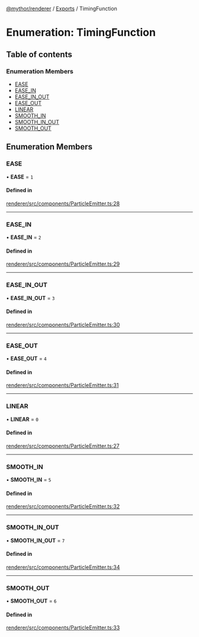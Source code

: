 [@mythor/renderer](../README.md) / [Exports](../modules.md) / TimingFunction

# Enumeration: TimingFunction

## Table of contents

### Enumeration Members

- [EASE](TimingFunction.md#ease)
- [EASE\_IN](TimingFunction.md#ease_in)
- [EASE\_IN\_OUT](TimingFunction.md#ease_in_out)
- [EASE\_OUT](TimingFunction.md#ease_out)
- [LINEAR](TimingFunction.md#linear)
- [SMOOTH\_IN](TimingFunction.md#smooth_in)
- [SMOOTH\_IN\_OUT](TimingFunction.md#smooth_in_out)
- [SMOOTH\_OUT](TimingFunction.md#smooth_out)

## Enumeration Members

### EASE

• **EASE** = ``1``

#### Defined in

[renderer/src/components/ParticleEmitter.ts:28](https://github.com/desaintvincent/mythor/blob/1dfc6b8/packages/renderer/src/components/ParticleEmitter.ts#L28)

___

### EASE\_IN

• **EASE\_IN** = ``2``

#### Defined in

[renderer/src/components/ParticleEmitter.ts:29](https://github.com/desaintvincent/mythor/blob/1dfc6b8/packages/renderer/src/components/ParticleEmitter.ts#L29)

___

### EASE\_IN\_OUT

• **EASE\_IN\_OUT** = ``3``

#### Defined in

[renderer/src/components/ParticleEmitter.ts:30](https://github.com/desaintvincent/mythor/blob/1dfc6b8/packages/renderer/src/components/ParticleEmitter.ts#L30)

___

### EASE\_OUT

• **EASE\_OUT** = ``4``

#### Defined in

[renderer/src/components/ParticleEmitter.ts:31](https://github.com/desaintvincent/mythor/blob/1dfc6b8/packages/renderer/src/components/ParticleEmitter.ts#L31)

___

### LINEAR

• **LINEAR** = ``0``

#### Defined in

[renderer/src/components/ParticleEmitter.ts:27](https://github.com/desaintvincent/mythor/blob/1dfc6b8/packages/renderer/src/components/ParticleEmitter.ts#L27)

___

### SMOOTH\_IN

• **SMOOTH\_IN** = ``5``

#### Defined in

[renderer/src/components/ParticleEmitter.ts:32](https://github.com/desaintvincent/mythor/blob/1dfc6b8/packages/renderer/src/components/ParticleEmitter.ts#L32)

___

### SMOOTH\_IN\_OUT

• **SMOOTH\_IN\_OUT** = ``7``

#### Defined in

[renderer/src/components/ParticleEmitter.ts:34](https://github.com/desaintvincent/mythor/blob/1dfc6b8/packages/renderer/src/components/ParticleEmitter.ts#L34)

___

### SMOOTH\_OUT

• **SMOOTH\_OUT** = ``6``

#### Defined in

[renderer/src/components/ParticleEmitter.ts:33](https://github.com/desaintvincent/mythor/blob/1dfc6b8/packages/renderer/src/components/ParticleEmitter.ts#L33)
